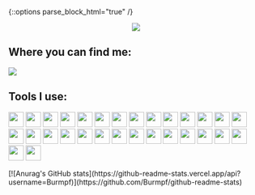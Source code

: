 {::options parse_block_html="true" /}

<p align="center">
  <img src="https://capsule-render.vercel.app/api?text=Welcome%20to%20my%20Github!&animation=fadeIn&type=waving&color=gradient&height=100"/>
</p>
<h2>Where you can find me:</h2>

<a href="https://www.linkedin.com/in/keyan-tabor/"><img src="https://img.shields.io/badge/LinkedIn-0077B5?style=for-the-badge&logo=linkedin&logoColor=white"/></a>

<!-- <img src="https://media.tenor.com/CgGUXc-LDc4AAAAC/hacker-pc.gif" width=200px/> -->
 <h2>Tools I use:</h2>
<p align="left" >
 <img src="https://cdn.jsdelivr.net/gh/devicons/devicon/icons/react/react-original.svg" width=30px />
  <img src="https://cdn.jsdelivr.net/gh/devicons/devicon/icons/javascript/javascript-original.svg" width=30px />
  <img src="https://cdn.jsdelivr.net/gh/devicons/devicon/icons/html5/html5-original-wordmark.svg" width=30px />
  <img src="https://cdn.jsdelivr.net/gh/devicons/devicon/icons/css3/css3-original-wordmark.svg" width=30px />
<img src="https://cdn.jsdelivr.net/gh/devicons/devicon/icons/nodejs/nodejs-original.svg" width=30px />
  <img src="https://cdn.jsdelivr.net/gh/devicons/devicon/icons/python/python-original.svg"  width=30px/>
 <img src="https://cdn.jsdelivr.net/gh/devicons/devicon/icons/django/django-plain.svg" width=30px/>
<img src="https://cdn.jsdelivr.net/gh/devicons/devicon/icons/docker/docker-original.svg" width=30px />
<img src="https://cdn.jsdelivr.net/gh/devicons/devicon/icons/figma/figma-original.svg" width=30px />
<img src="https://cdn.jsdelivr.net/gh/devicons/devicon/icons/eslint/eslint-original.svg" width=30px/>
<img src="https://cdn.jsdelivr.net/gh/devicons/devicon/icons/postgresql/postgresql-original.svg" width=30px/>
<img src="https://cdn.jsdelivr.net/gh/devicons/devicon/icons/mongodb/mongodb-original.svg" width=30px/>
<img src="https://cdn.jsdelivr.net/gh/devicons/devicon/icons/git/git-original.svg" width=30px/>
<img src="https://cdn.jsdelivr.net/gh/devicons/devicon/icons/github/github-original.svg" width=30px />
<img src="https://cdn.jsdelivr.net/gh/devicons/devicon/icons/jupyter/jupyter-original.svg" width=30px />
<img src="https://cdn.jsdelivr.net/gh/devicons/devicon/icons/kaggle/kaggle-original.svg" width=30px />
<img src="https://cdn.jsdelivr.net/gh/devicons/devicon/icons/linux/linux-original.svg" width=30px />
<img src="https://cdn.jsdelivr.net/gh/devicons/devicon/icons/npm/npm-original-wordmark.svg" width=30px />
<img src="https://cdn.jsdelivr.net/gh/devicons/devicon/icons/markdown/markdown-original.svg" width=30px />
<img src="https://cdn.jsdelivr.net/gh/devicons/devicon/icons/numpy/numpy-original.svg" width=30px />
<img src="https://cdn.jsdelivr.net/gh/devicons/devicon/icons/pandas/pandas-original.svg" width=30px />
<img src="https://cdn.jsdelivr.net/gh/devicons/devicon/icons/pycharm/pycharm-original.svg" width=30px />
<img src="https://cdn.jsdelivr.net/gh/devicons/devicon/icons/trello/trello-plain.svg" width=30px />
<img src="https://cdn.jsdelivr.net/gh/devicons/devicon/icons/vscode/vscode-original.svg" width=30px />
<img src="https://cdn.jsdelivr.net/gh/devicons/devicon/icons/pytest/pytest-original.svg" width=30px />
<img src="https://cdn.jsdelivr.net/gh/devicons/devicon/icons/atom/atom-original.svg" width=30px />
<img src="https://cdn.jsdelivr.net/gh/devicons/devicon/icons/bash/bash-original.svg" width=30px />
<img src="https://cdn.jsdelivr.net/gh/devicons/devicon/icons/bootstrap/bootstrap-original.svg" width=30px />
<img src="https://cdn.jsdelivr.net/gh/devicons/devicon/icons/tailwindcss/tailwindcss-plain.svg" width=30px />
<img src="https://cdn.jsdelivr.net/gh/devicons/devicon/icons/ubuntu/ubuntu-plain.svg" width=30px />
</p>
[![Anurag's GitHub stats](https://github-readme-stats.vercel.app/api?username=Burmpf)](https://github.com/Burmpf/github-readme-stats)